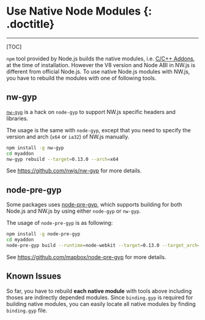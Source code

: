 # Use Native Node Modules {: .doctitle}
---

[TOC]

`npm` tool provided by Node.js builds the native modules, i.e. [C/C++ Addons](https://nodejs.org/api/addons.html), at the time of installation. However the V8 version and Node ABI in NW.js is different from official Node.js. To use native Node.js modules with NW.js, you have to rebuild the modules with one of following tools.

## nw-gyp

[`nw-gyp`](https://github.com/nwjs/nw-gyp) is a hack on `node-gyp` to support NW.js specific headers and libraries. 

The usage is the same with `node-gyp`, except that you need to specify the version and arch (`x64` or `ia32`) of NW.js manually. 

````bash
npm install -g nw-gyp
cd myaddon
nw-gyp rebuild --target=0.13.0 --arch=x64
````

See https://github.com/nwjs/nw-gyp for more details.

## node-pre-gyp

Some packages uses [node-pre-gyp](https://github.com/mapbox/node-pre-gyp), which supports building for both Node.js and NW.js by using either `node-gyp` or `nw-gyp`.

The usage of `node-pre-gyp` is as following:
````bash
npm install -g node-pre-gyp
cd myaddon
node-pre-gyp build --runtime=node-webkit --target=0.13.0 --target_arch=x64
````

See https://github.com/mapbox/node-pre-gyp for more details.

## Known Issues

So far, you have to rebuild **each native module** with tools above including thoses are indirectly depended modules. Since `binding.gyp` is required for building native modules, you can easily locate all native modules by finding `binding.gyp` file.

